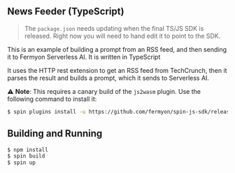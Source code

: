 ## News Feeder (TypeScript)

> The `package.json` needs updating when the final TS/JS SDK is released. Right now you will need to hand edit it to point to the SDK.

This is an example of building a prompt from an RSS feed, and then sending it to Fermyon Serverless AI. It is written in TypeScript

It uses the HTTP rest extension to get an RSS feed from TechCrunch, then it parses the result and builds a prompt, which it sends to Serverless AI.

⚠️ **Note**: This requires a canary build of the `js2wasm` plugin. Use the following command to install it:

```bash
$ spin plugins install -u https://github.com/fermyon/spin-js-sdk/releases/download/canary/js2wasm.json
```

## Building and Running

```bash
$ npm install 
$ spin build
$ spin up
```
